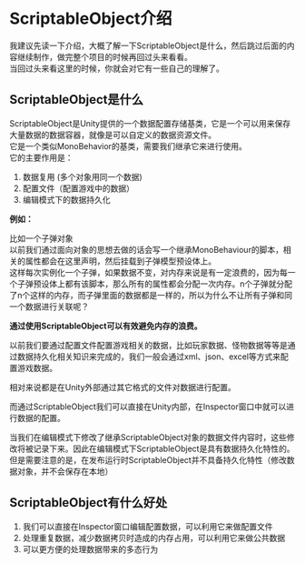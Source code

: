 # ScriptableObject介绍

我建议先读一下介绍，大概了解一下ScriptableObject是什么，然后跳过后面的内容继续制作，做完整个项目的时候再回过头来看看。\
当回过头来看这里的时候，你就会对它有一些自己的理解了。

## ScriptableObject是什么

ScriptableObject是Unity提供的一个数据配置存储基类，它是一个可以用来保存大量数据的数据容器，就像是可以自定义的数据资源文件。\
它是一个类似MonoBehavior的基类，需要我们继承它来进行使用。\
它的主要作用是：

1. 数据复用 (多个对象用同一个数据)
2. 配置文件（配置游戏中的数据）
3. 编辑模式下的数据持久化

**例如：**

比如一个子弹对象\
以前我们通过面向对象的思想去做的话会写一个继承MonoBehaviour的脚本，相关的属性都会在这里声明，然后挂载到子弹模型预设体上。\
这样每次实例化一个子弹，如果数据不变，对内存来说是有一定浪费的，因为每一个子弹预设体上都有该脚本，那么所有的属性都会分配一次内存。n个子弹就分配了n个这样的内存，而子弹里面的数据都是一样的，所以为什么不让所有子弹和同一个数据进行关联呢？

**通过使用ScriptableObject可以有效避免内存的浪费。**

以前我们要通过配置文件配置游戏相关的数据，比如玩家数据、怪物数据等等是通过数据持久化相关知识来完成的，我们一般会通过xml、json、excel等方式来配置游戏数据。

相对来说都是在Unity外部通过其它格式的文件对数据进行配置。

而通过ScriptableObject我们可以直接在Unity内部，在Inspector窗口中就可以进行数据的配置。

当我们在编辑模式下修改了继承ScriptableObject对象的数据文件内容时，这些修改将被记录下来。因此在编辑模式下ScriptableObject是具有数据持久化特性的。\
但是需要注意的是，在发布运行时ScriptableObject并不具备持久化特性（修改数据对象，并不会保存在本地）

## ScriptableObject有什么好处

1. 我们可以直接在Inspector窗口编辑配置数据，可以利用它来做配置文件
2. 处理重复数据，减少数据拷贝时造成的内存占用，可以利用它来做公共数据
3. 可以更方便的处理数据带来的多态行为
